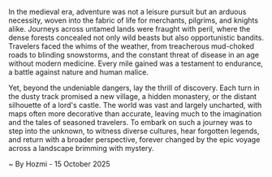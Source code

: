 
In the medieval era, adventure was not a leisure pursuit but an arduous necessity, woven into the fabric of life for merchants, pilgrims, and knights alike. Journeys across untamed lands were fraught with peril, where the dense forests concealed not only wild beasts but also opportunistic bandits. Travelers faced the whims of the weather, from treacherous mud-choked roads to blinding snowstorms, and the constant threat of disease in an age without modern medicine. Every mile gained was a testament to endurance, a battle against nature and human malice.

Yet, beyond the undeniable dangers, lay the thrill of discovery. Each turn in the dusty track promised a new village, a hidden monastery, or the distant silhouette of a lord's castle. The world was vast and largely uncharted, with maps often more decorative than accurate, leaving much to the imagination and the tales of seasoned travelers. To embark on such a journey was to step into the unknown, to witness diverse cultures, hear forgotten legends, and return with a broader perspective, forever changed by the epic voyage across a landscape brimming with mystery.

~ By Hozmi - 15 October 2025
